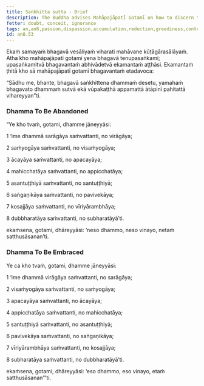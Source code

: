 ```yaml
---
title: Saṅkhitta sutta - Brief
description: The Buddha advises Mahāpajāpatī Gotamī on how to discern the teachings to be abandoned and the teachings to be embraced by observing for eight qualities.
fetter: doubt, conceit, ignorance
tags: an,an8,passion,dispassion,accumulation,reduction,greediness,contentment,company,seclusion,indolence,energy,effort,arousal,enthusiasm,support,abandonment,embracement
id: an8.53
---
```


Ekaṁ samayaṁ bhagavā vesāliyaṁ viharati mahāvane kūṭāgārasālāyaṁ. Atha kho mahāpajāpatī gotamī yena bhagavā tenupasaṅkami; upasaṅkamitvā bhagavantaṁ abhivādetvā ekamantaṁ aṭṭhāsi. Ekamantaṁ ṭhitā kho sā mahāpajāpatī gotamī bhagavantaṁ etadavoca:

“Sādhu me, bhante, bhagavā saṅkhittena dhammaṁ desetu, yamahaṁ bhagavato dhammaṁ sutvā ekā vūpakaṭṭhā appamattā ātāpinī pahitattā vihareyyan”ti.

### Dhamma To Be Abandoned

“Ye kho tvaṁ, gotami, dhamme jāneyyāsi:

1 ‘ime dhammā sarāgāya saṁvattanti, no virāgāya;

2 saṁyogāya saṁvattanti, no visaṁyogāya;

3 ācayāya saṁvattanti, no apacayāya;

4 mahicchatāya saṁvattanti, no appicchatāya;

5 asantuṭṭhiyā saṁvattanti, no santuṭṭhiyā;

6 saṅgaṇikāya saṁvattanti, no pavivekāya;

7 kosajjāya saṁvattanti, no vīriyārambhāya;

8 dubbharatāya saṁvattanti, no subharatāyā’ti.

ekaṁsena, gotami, dhāreyyāsi: ‘neso dhammo, neso vinayo, netaṁ satthusāsanan’ti.

### Dhamma To Be Embraced

Ye ca kho tvaṁ, gotami, dhamme jāneyyāsi:

1 ‘ime dhammā virāgāya saṁvattanti, no sarāgāya;

2 visaṁyogāya saṁvattanti, no saṁyogāya;

3 apacayāya saṁvattanti, no ācayāya;

4 appicchatāya saṁvattanti, no mahicchatāya;

5 santuṭṭhiyā saṁvattanti, no asantuṭṭhiyā;

6 pavivekāya saṁvattanti, no saṅgaṇikāya;

7 vīriyārambhāya saṁvattanti, no kosajjāya;

8 subharatāya saṁvattanti, no dubbharatāyā’ti.

ekaṁsena, gotami, dhāreyyāsi: ‘eso dhammo, eso vinayo, etaṁ satthusāsanan’”ti.
